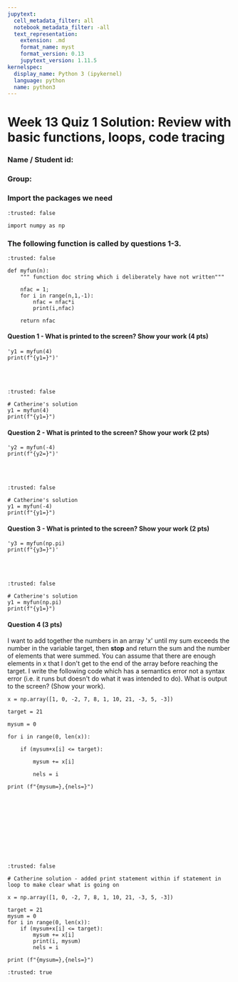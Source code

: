 ```yaml
---
jupytext:
  cell_metadata_filter: all
  notebook_metadata_filter: -all
  text_representation:
    extension: .md
    format_name: myst
    format_version: 0.13
    jupytext_version: 1.11.5
kernelspec:
  display_name: Python 3 (ipykernel)
  language: python
  name: python3
---
```


# Week 13 Quiz 1 Solution:  Review with basic functions, loops, code tracing


### Name / Student id:
### Group:





### Import the packages we need

```{code-cell} ipython3
:trusted: false

import numpy as np
```

### The following function is called by questions 1-3.

```{code-cell} ipython3
:trusted: false

def myfun(n):
    """ function doc string which i deliberately have not written"""
    
    nfac = 1;
    for i in range(n,1,-1):     
        nfac = nfac*i
        print(i,nfac)
    
    return nfac
```

#### Question 1 - What is printed to the screen? Show your work (4 pts)

    'y1 = myfun(4)
    print(f"{y1=}")'

<br />
<br />

```{code-cell} ipython3
:trusted: false

# Catherine's solution
y1 = myfun(4)
print(f"{y1=}")
```

#### Question 2 - What is printed to the screen? Show your work (2 pts)

    'y2 = myfun(-4)
    print(f"{y2=}")'

<br />
<br />

```{code-cell} ipython3
:trusted: false

# Catherine's solution
y1 = myfun(-4)
print(f"{y1=}")
```

#### Question 3 - What is printed to the screen? Show your work (2 pts)

    'y3 = myfun(np.pi)
    print(f"{y3=}")'

<br />
<br />

```{code-cell} ipython3
:trusted: false

# Catherine's solution
y1 = myfun(np.pi)
print(f"{y1=}")
```

#### Question 4 (3 pts)
I want to add together the numbers in an array 'x' until my sum exceeds the number in the variable target, then **stop** and return the sum and the number of elements that were summed.  You can assume that there are enough elements in x that I don't get to the end of the array before reaching the target.  I write the following code which has a semantics error not a syntax error (i.e. it runs but doesn't do what it was intended to do).  What is output to the screen? (Show your work).  

```
x = np.array([1, 0, -2, 7, 8, 1, 10, 21, -3, 5, -3])

target = 21

mysum = 0

for i in range(0, len(x)):

    if (mysum+x[i] <= target):
    
        mysum += x[i]
        
        nels = i
        
print (f"{mysum=},{nels=}")
```

<br />
<br />

<br />
<br />

<br />
<br />

<br />
<br />

```{code-cell} ipython3
:trusted: false

# Catherine solution - added print statement within if statement in loop to make clear what is going on

x = np.array([1, 0, -2, 7, 8, 1, 10, 21, -3, 5, -3])

target = 21
mysum = 0
for i in range(0, len(x)):
    if (mysum+x[i] <= target):
        mysum += x[i]
        print(i, mysum)
        nels = i
        
print (f"{mysum=},{nels=}")
```

```{code-cell} ipython3
:trusted: true


```
